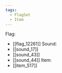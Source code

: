 ```yaml
---
tags:
  - FlagSet
  - Item
---
```

Flag:
- [[flag_12261]]
Sound:
- [[sound_17]]
- [[sound_43]]
- [[sound_44]]
Item:
- [[item_517]]
